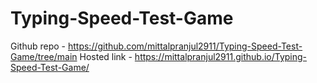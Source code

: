 # Typing-Speed-Test-Game
Github repo - https://github.com/mittalpranjul2911/Typing-Speed-Test-Game/tree/main
Hosted link - https://mittalpranjul2911.github.io/Typing-Speed-Test-Game/